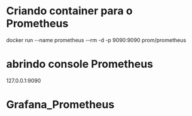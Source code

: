 # Criando container para o Prometheus
docker run --name prometheus --rm -d -p 9090:9090 prom/prometheus

# abrindo console Prometheus
127.0.0.1:9090

# Grafana_Prometheus
